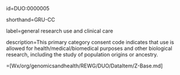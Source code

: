 id=DUO:0000005

shorthand=GRU-CC

label=general research use and clinical care

description=This primary category consent code indicates that use is allowed for health/medical/biomedical purposes and other biological research, including the study of population origins or ancestry.
  
=[Wx/org/genomicsandhealth/REWG/DUO/DataItem/Z-Base.md]